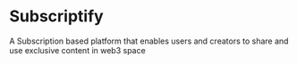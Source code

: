 # Subscriptify

A Subscription based platform that enables users and creators to share and use exclusive content in web3 space

##
